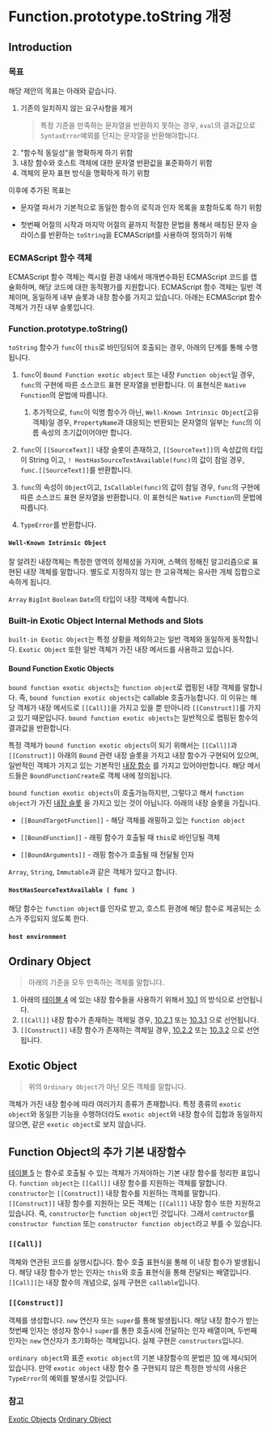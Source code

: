 # Function.prototype.toString 개정

## Introduction

### 목표

해당 제안의 목표는 아래와 같습니다.

1. 기존의 일치하지 않는 요구사항을 제거  
    > 특정 기준을 만족하는 문자열을 반환하지 못하는 경우, `eval`의 결과값으로 `SyntaxError`예외를 던지는 문자열을 반환해야합니다.
2. "함수적 동일성"을 명확하게 하기 위함
3. 내장 함수와 호스트 객체에 대한 문자열 반환값을 표준화하기 위함
4. 객체의 문자 표현 방식을 명확하게 하기 위함

이후에 추가된 목표는

- 문자열 파서가 기본적으로 동일한 함수의 로직과 인자 목록을 포함하도록 하기 위함

- 첫번째 어절의 시작과 마지막 어절의 끝까지 적절한 문법을 통해서 매칭된 문자 슬라이스를 반환하는 `toString`을 ECMAScript를 사용하여 정의하기 위해


### ECMAScript 함수 객체

ECMAScript 함수 객체는 렉시컬 환경 내에서 매개변수화된 ECMAScript 코드를 캡슐화하며, 해당 코드에 대한 동적평가를 지원합니다. ECMAScript 함수 객체는 일반 객체이며, 동일하게 내부 슬롯과 내장 함수를 가지고 있습니다. 아래는 ECMAScript 함수 객체가 가진 내부 슬롯입니다.

### Function.prototype.toString()

`toString` 함수가 `func`이 `this`로 바인딩되어 호출되는 경우, 아래의 단계를 통해 수행됩니다. 

1. `func`이 `Bound Function exotic object` 또는 내장 `Function object`일 경우, `func`의 구현에 따른 소스코드 표현 문자열을 반환합니다. 이 표현식은 `Native Function`의 문법에 따릅니다. 

   1. 추가적으로, `func`이 익명 함수가 아닌, `Well-Known Intrinsic Object`(고유 객체)일 경우, `PropertyName`과 대응되는 반환되는 문자열의 일부는 `func`의 이름 속성의 초기값이어야만 합니다.   
2. `func`이 `[[SourceText]]` 내장 슬롯이 존재하고, `[[SourceText]]`의 속성값의 타입이 String 이고, `! HostHasSourceTextAvailable(func)`의 값이 참일 경우, `func.[[SourceText]]`를 반환합니다.
3. `func`의 속성이 `Object`이고, `IsCallable(func)`의 값이 참일 경우, `func`의 구현에 따른 소스코드 표현 문자열을 반환합니다. 이 표현식은 `Native Function`의 문법에 따릅니다.
4. `TypeError`를 반환합니다.

#### `Well-Known Intrinsic Object`

잘 알려진 내장객체는 특정한 영역의 정체성을 가지며, 스펙의 정해진 알고리즘으로 표현된 내장 객체를 말합니다. 별도로 지정하지 않는 한 고유객체는 유사한 개체 집합으로 속하게 됩니다.

`Array` `BigInt` `Boolean` `Date`의 타입이 내장 객체에 속합니다.

### Built-in Exotic Object Internal Methods and Slots

`built-in Exotic Object`는 특정 상황을 제외하고는 일반 객체와 동일하게 동작합니다. `Exotic Object` 또한 일반 객체가 가진 내장 메서드를 사용하고 있습니다.  

#### Bound Function Exotic Objects

`bound function exotic objects`는 `function object`로 랩핑된 내장 객체를 말합니다. 즉, `bound function exotic objects`는 callable 호출가능합니다. 이 이유는 해당 객체가 내장 메서드로 `[[Call]]`을 가지고 있을 뿐 만아니라 `[[Construct]]`를 가지고 있기 때문입니다. `bound function exotic objects`는 일반적으로 랩핑된 함수의 결과값을 반환합니다.

특정 객체가 `bound function exotic objects`이 되기 위해서는 `[[Call]]`과 `[[Construct]]` 아래의 `Bound` 관련 내장 슬롯을 가지고 내장 함수가 구현되어 있으며, 일반적인 객체가 가지고 있는 기본적인 [내장 함수](https://tc39.es/ecma262/#sec-ordinary-object-internal-methods-and-internal-slots) 를 가지고 있어야만합니다. 해당 메서드들은 `BoundFunctionCreate`로 객체 내에 정의됩니다.

`bound function exotic objects`이 호출가능하지만, 그렇다고 해서 `function object`가 가진 [내장 슬롯](https://tc39.es/ecma262/#table-internal-slots-of-ecmascript-function-objects) 을 가지고 있는 것이 아닙니다. 아래의 내장 슬롯을 가집니다.

- `[[BoundTargetFunction]]` - 해당 객체를 래핑하고 있는 `function object`

- `[[BoundFunction]]` - 래핑 함수가 호출될 때 `this`로 바인딩될 객체

- `[[BoundArguments]]` - 래핑 함수가 호출될 때 전달될 인자

`Array`, `String`, `Immutable`과 같은 객체가 있다고 합니다.
 

#### `HostHasSourceTextAvailable ( func )`

해당 함수는 `function object`를 인자로 받고, 호스트 환경에 해당 함수로 제공되는 소스가 주입되지 않도록 한다. 

#### `host environment`

## Ordinary Object

> 아래의 기준을 모두 만족하는 객체를 말합니다.

1. 아래의 [테이블 4](https://tc39.es/ecma262/#table-essential-internal-methods) 에 있는 내장 함수들을 사용하기 위해서 [10.1](https://tc39.es/ecma262/#sec-ordinary-object-internal-methods-and-internal-slots) 의 방식으로 선언됩니다.
2. `[[Call]]` 내장 함수가 존재하는 객체일 경우, [10.2.1]() 또는 [10.3.1]() 으로 선언됩니다.
3. `[[Construct]]` 내장 함수가 존재하는 객체일 경우, [10.2.2]() 또는 [10.3.2]() 으로 선언됩니다.

## Exotic Object

> 위의 `Ordinary Object`가 아닌 모든 객체를 말합니다.

객체가 가진 내장 함수에 따라 여러가지 종류가 존재합니다. 특정 종류의 `exotic object`와 동일한 기능을 수행하더라도 `exotic object`와 내장 함수의 집합과 동일하지 않으면, 같은 `exotic object`로 보지 않습니다.

## Function Object의 추가 기본 내장함수

[테이블 5]() 는 함수로 호출될 수 있는 객체가 가져야하는 기본 내장 함수를 정리한 표입니다. `function object`는 `[[Call]]` 내장 함수를 지원하는 객체를 말합니다. `constructor`는 `[[Construct]]` 내장 함수를 지원하는 객체를 말합니다. `[[Construct]]` 내장 함수를 지원하는 모든 객체는 `[[Call]]` 내장 함수 또한 지원하고 있습니다. 즉, `constructor`는 `function object`인 것입니다. 그래서 `contructor`를 `constructor function` 또는 `constructor function object`라고 부를 수 있습니다.


### `[[Call]]`

객체와 연관된 코드를 실행시킵니다. 함수 호출 표현식을 통해 이 내장 함수가 발생됩니다. 해당 내장 함수가 받는 인자는 `this`와 호출 표현식을 통해 전달되는 배열입니다. `[[Call]]`는 내장 함수의 개념으로, 실제 구현은 `callable`입니다.


### `[[Construct]]`

객체를 생성합니다. `new` 연산자 또는 `super`를 통해 발생됩니다. 해당 내장 함수가 받는 첫번째 인자는 생성자 함수나 `super`를 통한 호출시에 전달하는 인자 배열이며, 두번째 인자는 `new` 연산자가 초기화하는 객체입니다. 실제 구현은 `constructors`입니다.

`ordinary object`와 표준 `exotic object`의 기본 내장함수의 문법은 [10](https://tc39.es/ecma262/#sec-ordinary-and-exotic-objects-behaviours) 에 제시되어있습니다. 만약 `exotic object` 내장 함수 중 구현되지 않은 특정한 방식의 사용은 `TypeError`의 예외를 발생시킬 것입니다.



### 참고

[Exotic Objects](https://blog.bitsrc.io/exotic-objects-understanding-why-javascript-behaves-so-moody-5f55e867354f)
[Ordinary Object](https://tc39.es/ecma262/#sec-ordinary-object-internal-methods-and-internal-slots)



